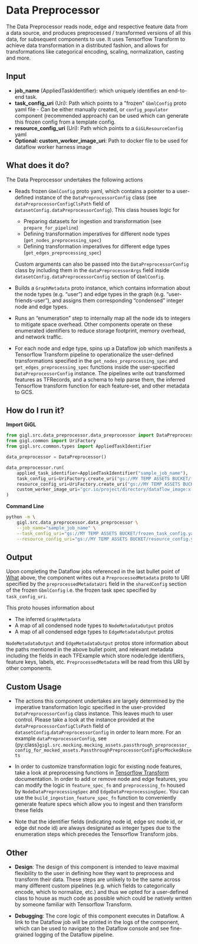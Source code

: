 # Data Preprocessor

The Data Preprocessor reads node, edge and respective feature data from a data source, and produces preprocessed /
transformed versions of all this data, for subsequent components to use. It uses Tensorflow Transform to achieve data
transformation in a distributed fashion, and allows for transformations like categorical encoding, scaling,
normalization, casting and more.

## Input

- **job_name** (AppliedTaskIdentifier): which uniquely identifies an end-to-end task.
- **task_config_uri** (Uri): Path which points to a "frozen" `GbmlConfig` proto yaml file - Can be either manually
  created, or `config_populator` component (recommended approach) can be used which can generate this frozen config from
  a template config.
- **resource_config_uri** (Uri): Path which points to a `GiGLResourceConfig` yaml
- **Optional: custom_worker_image_uri**: Path to docker file to be used for dataflow worker harness image

## What does it do?

The Data Preprocessor undertakes the following actions

- Reads frozen `GbmlConfig` proto yaml, which contains a pointer to a user-defined instance of the
  `DataPreprocessorConfig` class (see `dataPreprocessorConfigClsPath` field of `datasetConfig.dataPreprocessorConfig`).
  This class houses logic for

  - Preparing datasets for ingestion and transformation (see `prepare_for_pipeline`)
  - Defining transformation imperatives for different node types (`get_nodes_preprocessing_spec`)
  - Defining transformation imperatives for different edge types (`get_edges_preprocessing_spec`)

  Custom arguments can also be passed into the `DataPreprocessorConfig` class by including them in the
  `dataPreprocessorArgs` field inside `datasetConfig.dataPreprocessorConfig` section of `GbmlConfig`.

- Builds a `GraphMetadata` proto instance, which contains information about the node types (e.g. “user”) and edge types
  in the graph (e.g. “user-friends-user”), and assigns them corresponding “condensed” integer node and edge types.

- Runs an “enumeration” step to internally map all the node ids to integers to mitigate space overhead. Other components
  operate on these enumerated identifiers to reduce storage footprint, memory overhead, and network traffic.

- For each node and edge type, spins up a Dataflow job which manifests a Tensorflow Transform pipeline to operationalize
  the user-defined transformations specified in the `get_nodes_preprocessing_spec` and `get_edges_preprocessing_spec`
  functions inside the user-specified `DataPreprocessorConfig` instance. The pipelines write out transformed features as
  TFRecords, and a schema to help parse them, the inferred Tensorflow transform function for each feature-set, and other
  metadata to GCS.

## How do I run it?

**Import GiGL**

```python
from gigl.src.data_preprocessor.data_preprocessor import DataPreprocessor
from gigl.common import UriFactory
from gigl.src.common.types import AppliedTaskIdentifier

data_preprocessor = DataPreprocessor()

data_preprocessor.run(
    applied_task_identifier=AppliedTaskIdentifier("sample_job_name"),
    task_config_uri=UriFactory.create_uri("gs://MY TEMP ASSETS BUCKET/frozen_task_config.yaml"),
    resource_config_uri=UriFactory.create_uri("gs://MY TEMP ASSETS BUCKET/resource_config.yaml")
    custom_worker_image_uri="gcr.io/project/directory/dataflow_image:x.x.x",  # Optional
)
```

**Command Line**

```bash
python -m \
    gigl.src.data_preprocessor.data_preprocessor \
    --job_name="sample_job_name" \
    --task_config_uri="gs://MY TEMP ASSETS BUCKET/frozen_task_config.yaml" \
    --resource_config_uri="gs://MY TEMP ASSETS BUCKET/resource_config.yaml"
```

## Output

Upon completing the Dataflow jobs referenced in the last bullet point of [What](#what-does-it-do) above, the component
writes out a `PreprocessedMetadata` proto to URI specified by the `preprocessedMetadataUri` field in the `sharedConfig`
section of the frozen `GbmlConfig` i.e. the frozen task spec specified by `task_config_uri`.

This proto houses information about

- The inferred `GraphMetadata`
- A map of all condensed node types to `NodeMetadataOutput` protos
- A map of all condensed edge types to `EdgeMetadataOutput` protos

`NodeMetadataOutput` and `EdgeMetadataOutput` protos store information about the paths mentioned in the above bullet
point, and relevant metadata including the fields in each TFExample which store node/edge identifiers, feature keys,
labels, etc. `PreprocessedMetadata` will be read from this URI by other components.

## Custom Usage

- The actions this component undertakes are largely determined by the imperative transformation logic specified in the
  user-provided `DataPreprocessorConfig` class instance. This leaves much to user control. Please take a look at the
  instance provided at the `dataPreprocessorConfigClsPath` field of `datasetConfig`.`dataPreprocessorConfig` in order to
  learn more. For an example `dataPreprocessorConfig`, see
  {py:class}`gigl.src.mocking.mocking_assets.passthrough_preprocessor_config_for_mocked_assets.PassthroughPreprocessorConfigForMockedAssets`

- In order to customize transformation logic for existing node features, take a look at preprocessing functions in
  [Tensorflow Transform ](https://www.tensorflow.org/tfx/transform/get_started) documentation. In order to add or remove
  node and edge features, you can modify the logic in `feature_spec_fn` and `preprocessing_fn` housed by
  `NodeDataPreprocessingSpec` and `EdgeDataPreprocessingSpec`. You can use the `build_ingestion_feature_spec_fn`
  function to conveniently generate feature specs which allow you to ingest and then transform these fields

- Note that the identifier fields (indicating node id, edge src node id, or edge dst node id) are always designated as
  integer types due to the enumeration steps which precedes the Tensorflow Transform jobs.

## Other

- **Design**: The design of this component is intended to leave maximal flexibility to the user in defining how they
  want to preprocess and transform their data. These steps are unlikely to be the same across many different custom
  pipelines (e.g. which fields to categorically encode, which to normalize, etc.) and thus we opted for a user-defined
  class to house as much code as possible which could be natively written by someone familiar with Tensorflow Transform.

- **Debugging**: The core logic of this component executes in Dataflow. A link to the Dataflow job will be printed in
  the logs of the component, which can be used to navigate to the Dataflow console and see fine-grained logging of the
  Dataflow pipeline.
